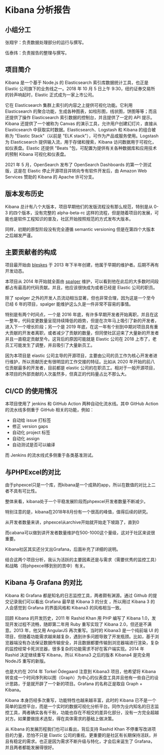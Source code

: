 # Kibana 分析报告

## 小组分工

张翔宇：负责数据处理部分的运行与撰写。

伍泰炜：负责报告的整理与撰写。

## 项目简介

Kibana 是一个基于 Node.js 的 Elasticsearch 索引库数据统计工具，也正是 Elastic 公司旗下的业务线之一。2018 年 10 月 5 日上午 9:30，纽约证券交易所的铃声响起时，Elastic 正式成为一家上市公司。

它在 Elasticsearch 集群上索引的内容之上提供可视化功能。它利用 Elasticsearch 的聚合功能，生成各种图表，如柱形图，线状图，饼图等等；而且还提供了操作 Elasticsearch 索引数据的控制台，并且提供了一定的 API 提示。Kibana 还提供了一个被称为 Canvas 的演示工具，允许用户创建幻灯片，直接从 Elasticsearch 中获取实时数据。Elasticsearch、Logstash 和 Kibana 的组合被称为 "Elastic Stack"（以前是 "ELK stack"），可作为产品或服务使用。Logstash 为 Elasticsearch 提供输入流，用于存储和搜索，Kibana 访问数据用于可视化，如仪表盘。Elastic 还提供 "Beats "包，可配置为提供有关各种数据库和应用技术的预制 Kibana 可视化和仪表盘。

2021 年 5 月，OpenSearch 发布了 OpenSearch Dashboards 的第一个测试版，这是在 Elastic 停止开源项目并转向专有软件开发后，由 Amazon Web Services 赞助的 Kibana 的 Apache 许可分支。

## 版本发布历史

Kibana 总计有八个大版本，项目早期他们的发版流程没有那么规范，特别是从 0-3 的四个版本，没有完整的 alpha-beta-rc 这样的流程，但是随着项目的发展，可能也是软件工程知识的普及，社区开始按照规范的方式发布大版本。

同样，初期的原型阶段没有完全遵循 semantic versioning 但是在第四个大版本之后越发严谨。

## 主要贡献者的构成

项目最开始由 [bleskes](https://github.com/bleskes) 于 2013 年下半年创建，他属于早期的维护者。后期不再有开发动态。

本项目从 2014 年开始就全面由 [spalger](https://github.com/spalger) 维护，可以看到他在此后的大多数时间段都占有最高的代码贡献。并且，他应该很快成为或者已经是 Elastic 公司的职员。

除了 spalger 之外的开发人员流动相当显著，但也非常合理，因为这是一个至今已经 6 年的项目，spalger 能维护这么久是一件非常不容易的事情。

特别是有两个时间点，一个是 2016 年底，有许多早期开发者开始离职，并且在这一整年，代码变更数量呈现持续降低的趋势，但是在次年马上吸引了新的开发者，进入下一个增长阶段；另一个是 2019 年底，在这一年有个别到中期对项目具有重大贡献的开发者离职，或者减少了贡献的数量，但同使社区迎来了大量新的开发者并且一直稳定贡献至今。这背后的原因可能就是 Elastic 公司在 2018 上市了，老员工可能发生了调整，并且吸引了大量新员工。

因为本项目是 elastic 公司主导的开源项目，主要由公司的员工作为核心开发者进行维护，所以贡献历史有很明显的工作交接的特征。比如从 2020 年开始的前八位贡献最多的开发者，目前都是 elastic 公司的在职员工。相对于一般开源项目，本项目的外部贡献的人次虽然多，但真正的代码量占比不那么大。

## CI/CD 的使用情况

本项目使用了 jenkins 和 GitHub Action 两种自动化流水线。其中 GitHub Action 的流水线多侧重于 GitHub 相关的功能，例如：

- 自动给 issue 打标签
- 修正 version gaps
- 自动化 project 标签
- 自动化 assign
- 自动测试是否可以编译

而 Jenkins 的流水线式多侧重于各类基准测试。

## 与PHPExcel的对比

由于phpexcel只是一个库，而kibana是一个成熟的app，所以在数值的对比上二者不具有可比性。

整体来看，kibana处于一个平稳发展阶段而phpexcel开发者数量不断减少。

特别注意的是，kibana在2018年8月份有一个很高的峰值，值得后续的研究。

从开发者数量来讲，phpexcel从archive开始就开始走下坡路了，直到0 

而cabana可以做到讲开发者数量维护在500-1000这个量级，这对于社区来说很重要。

Kibana社区其实还分叉出Grafana，后面补充了详细的说明。

结合这两个项目分析，我认为活跃的主要因素还是与需求（需要优秀的监控工具）和战略（将phpexcel移到别的苦中）有关。



## Kibana 与 Grafana 的对比

Kibana 和 Grafana 都是知名的日志监控工具，两者颇有渊源。通过 Github 的提交记录我们可以看出 Grafana 最早是 Kibana 3 的分支 ，所以用过 Kibana 3 的人会感觉到 Grafana 的界面风格和 Kibana3 的风格相当一致。

回顾 Kibana 的开发历史，2011 年 Rashid Khan 用 PHP 编写了 Kibana 1.0，发现开发过程不流畅，随即第二年用 Ruby 重写实现了 Kibana 2.0，但还是不满意。2013 年，他又用 AngularJS 再次重写。当时的 Kibana3 是一个纯前端 UI 的项目，但随着功能需求越来越复杂，遇到许多问题导致了开发瓶颈。比如，基于浏览器端没有办法保证数据传输安全，并且数据都要传输到浏览器端进行渲染，复杂的监控经常卡死浏览器，很多复杂的功能需求不好在客户端实现。2014 年 Rashid 决定继续重写 Kibana，所以 Kibana3 之后的版本 Kibana4 是完全用 NodeJS 重写的新版。

也是大约在 2014 年 Torkel Ödegaard 注意到 Kibana3 项目，他希望将 Kibana 转变成一个时间序列和以图（Graph）为中心的仪表盘工具并且他有一些自己的设计思路，于是就开辟了一个新的项目。Grafana 的名称正是取自 Graph + Kibana。

Kibana 本身历经多次重写，功能特性也越来越丰富，此时的 Kibana 已不是一个简单的监控平台，而是一个实时的数据可视化分析平台。同作为业内知名的日志监控工具，两者确实各有千秋，功能也存在不相交的差异化部分，没有一方完全超越对方。如果要做技术选型，得在具体需求的基础上做决策。

从 Kibana 的发展历程我们也可以看出，背后支持 Rashid Khan 不停重写改进项目的力量，恐怕不只是 Elastic 公司的重视。更重要的是社区有长期保持活跃，并且有稳定的需求。也正是因为需求不断升级与特化，才会后来诞生了 Grafana，并且两者都能发展得很好。
